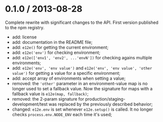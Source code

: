 
0.1.0 / 2013-08-28
==================

Complete rewrite with significant changes to the API.
First version published to the npm registry.

* add: license
* add: documentation in the README file;
* add: `e12e()` for getting the current environment;
* add: `e12e('env')` for checking environment;
* add: `e12e(['env1', 'env2', ...'envN'])` for checking agains multiple
  environments;
* add: `e12e('env', 'env value')` and `e12e('env', 'env value', 'other value')`
  for getting a value for a specific environment;
* add: accept array of environments when setting a value;
* removed: the `'other'` parameter in an environment-value map is no longer
  used to set a fallback value. Now the signature for maps with a fallback
  value is `e12e(map, fallback)`;
* removed: the 2-param signature for production/staging-development/test
  was replaced by the previously described behavior;
* changed: `e12e.env` is set whenever `e12e.setup()` is called. It no
  longer checks `process.env.NODE_ENV` each time it's used;
